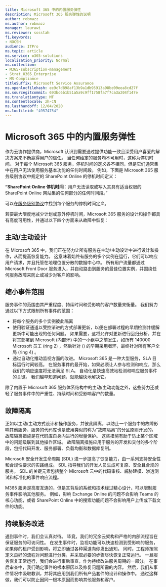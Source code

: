 ```yaml
---
title: Microsoft 365 中的内置服务弹性
description: Microsoft 365 服务弹性的说明
author: robmazz
ms.author: robmazz
manager: laurawi
ms.reviewer: sosstah
f1.keywords:
- NOCSH
audience: ITPro
ms.topic: article
ms.service: o365-solutions
localization_priority: Normal
ms.collection:
- M365-subscription-management
- Strat_O365_Enterprise
- MS-Compliance
titleSuffix: Microsoft Service Assurance
ms.openlocfilehash: ee9c7d898af13b9a1db95913a98be09eea8cd27f
ms.sourcegitcommit: 693bc6b1b51a5a9c9ff1758fa7f7ca3a204f147e
ms.translationtype: MT
ms.contentlocale: zh-CN
ms.lasthandoff: 12/04/2020
ms.locfileid: "49574754"
---
```

# <a name="built-in-service-resiliency-in-microsoft-365"></a>Microsoft 365 中的内置服务弹性

作为云协作提供商，Microsoft 认识到需要通过提供功能一致且深受用户喜爱的解决方案来不断赢得用户的信任。 当任何给定的服务均不可用时，这称为停机时间。 对于每个 Microsoft 365 服务，停机时间的定义各不相同，但是它们通常集中在用户无法使用服务基本功能的任何时间段。 例如，下面是 Microsoft 365 服务级别协议中规定的 SharePoint Online 的停机时间定义：

**“SharePoint Online 停机时间**：用户无法读取或写入其具有适当权限的 SharePoint Online 网站集的任何部分的任何时间段。”

可以在[服务级别协议](https://www.microsoftvolumelicensing.com/DocumentSearch.aspx?Mode=3&DocumentTypeId=37)中找到每个服务的停机时间定义。

若要最大限度地减少计划或意外停机时间，Microsoft 365 服务的设计和操作都具有高度可用性，并通过以下四个方面来从故障中恢复：

## <a name="activeactive-design"></a>主动/主动设计

在 Microsoft 365 中，我们正在努力让所有服务在主动/主动设计中进行设计和操作，从而提高恢复能力。 这意味着始终有服务的多个实例在运行，它们可以响应用户请求，并且托管在地理位置分散的数据中心中。 所有用户流量都通过 Microsoft Front Door 服务进入，并自动路由到服务的最佳位置实例，并围绕任何服务故障来防止或减少对客户的影响。

## <a name="reduce-incident-scope"></a>缩小事件范围

服务事件的范围由其严重程度、持续时间和受影响的客户数量来衡量。 我们努力通过以下方式限制所有事件的范围：

- 将每个服务的多个实例彼此隔离
- 使用验证通道以受控渐进的方式部署更新，以便在部署过程的早期检测并缓解更新中可能出现的任何问题。 如果需要，这将允许对更新进行回归分析，并在将其部署到 Microsoft (内部环) 中的一小组中之前发生，如所有 140000 Microsoft 员工 (ring 2) ，然后针对 () 的早期采用者环，最终针对所有客户全局 (ring 4) 。
- 通过自动化推动监视方面的改进。 Microsoft 365 是一种大型服务，SLA 目标运行时间较高。 在服务事件的最开始，如果必须让人参与检测和响应，那么我们的响应速度将无法满足 SLA。 自动化是快速高效地检测和响应服务事件的关键。 我们越早知道问题，就能越快地解决它。

除了内置于 Microsoft 365 服务体系结构中的主动/主动功能之外，这些努力还减轻了服务事件中的严重性、持续时间和受影响客户的数量。  

## <a name="fault-isolation"></a>故障隔离

正如以主动/主动方式设计和操作服务，并彼此隔离，以防止一个服务中的故障影响其他服务，服务的代码库也是使用类似的称为“故障隔离”的分区原则开发的。 故障隔离措施是在代码库自身内进行的增量保护。 这些措施有助于防止某个区域中的问题级联到其他操作区域。
故障隔离措施应用于服务的开发和交付的多个阶段，包括代码开发、服务部署、负载均衡和数据库复制。

Microsoft 安全开发生命周期 (SDL) 进一步提高了恢复能力，由一系列支持安全性和合规性要求的实践组成。 SDL 指导我们的开发人员生成可复原、安全且合规的服务。 SDL 的关键元素包括整个 Microsoft 云中的代码审核、威胁建模、渗透测试和标准化的事件响应流程。

M365 服务是高度互连的，但是其背后的系统和技术经过精心设计，可以限制服务事件影响其他服务。 例如，影响 Exchange Online 的问题不会影响 Teams 的核心功能，或者 SharePoint Online 中的搜索功能问题不会影响用户上传或下载文件的功能。

## <a name="continuous-service-improvement"></a>持续服务改进

遇到事件时，我们会认真对待。 毕竟，我们的冗余云架构和严格的内部流程旨在保证服务的可访问性。 在发生事件时，监视功能可以快速检测到受影响的服务，如果你的租户受到影响，将立即通过各种渠道向你发出通知。 同时，工程师按照定义良好的流程对问题进行分类，并采取必要的步骤尽快恢复正常运行。 一旦服务恢复正常运行，我们会进行事后审查，作为持续改进服务周期的一部分。 在事后审查中，我们确定事件的根本原因以及修复问题所需的内容。 然后，我们从事件情况中吸取教训，并将其应用到我们所有产品套件的设计和操作中。 通过这样做，我们可以防止因同一根本原因而影响其他服务和客户。
